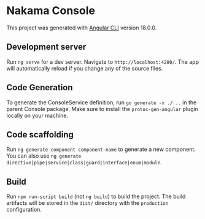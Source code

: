 # Nakama Console

This project was generated with [Angular CLI](https://github.com/angular/angular-cli) version 18.0.0.

## Development server

Run `ng serve` for a dev server. Navigate to `http://localhost:4200/`. The app will automatically reload if you change any of the source files.

## Code Generation

To generate the ConsoleService definition, run `go generate -x ./...` in the parent Console package. Make sure to install the `protoc-gen-angular` plugin locally on your machine.

## Code scaffolding

Run `ng generate component component-name` to generate a new component. You can also use `ng generate directive|pipe|service|class|guard|interface|enum|module`.

## Build

Run `npm run-script build` (not `ng build`) to build the project. The build artifacts will be stored in the `dist/` directory with the `production` configuration.
